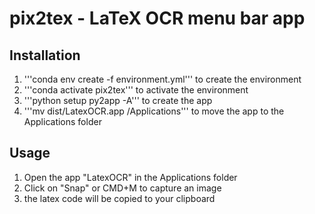 # pix2tex - LaTeX OCR menu bar app

## Installation

1. '''conda env create -f environment.yml''' to create the environment
2. '''conda activate pix2tex''' to activate the environment
3. '''python setup py2app -A''' to create the app
4. '''mv dist/LatexOCR.app /Applications''' to move the app to the Applications folder

## Usage

1. Open the app "LatexOCR" in the Applications folder
2. Click on "Snap" or CMD+M to capture an image
3. the latex code will be copied to your clipboard
